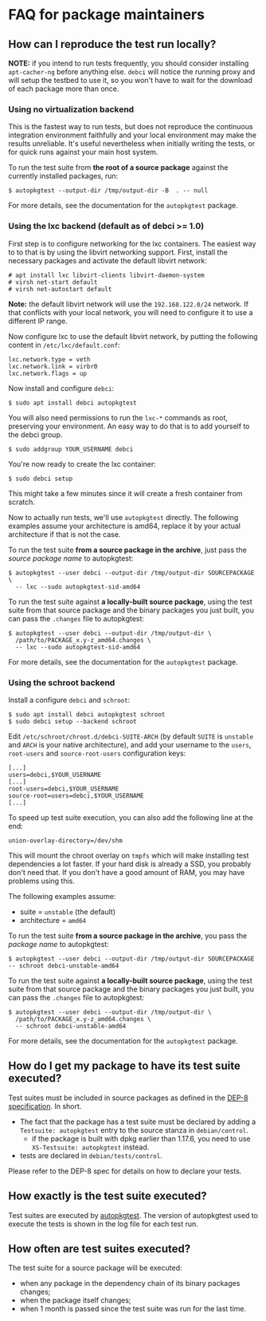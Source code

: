 # FAQ for package maintainers

## How can I reproduce the test run locally?

**NOTE:** if you intend to run tests frequently, you should consider installing
`apt-cacher-ng` before anything else. `debci` will notice the running proxy and
will setup the testbed to use it, so you won't have to wait for the download of
each package more than once.

### Using no virtualization backend

This is the fastest way to run tests, but does not reproduce the continuous
integration environment faithfully and your local environment may make the
results unreliable. It's useful nevertheless when initially writing the tests,
or for quick runs against your main host system.

To run the test suite from **the root of a source package** against the
currently installed packages, run:

```
$ autopkgtest --output-dir /tmp/output-dir -B  . -- null
```

For more details, see the documentation for the `autopkgtest` package.

### Using the lxc backend (default as of debci >= 1.0)

First step is to configure networking for the lxc containers.  The easiest way
to to that is by using the libvirt networking support. First, install the
necessary packages and activate the default libvirt network:

```
# apt install lxc libvirt-clients libvirt-daemon-system
# virsh net-start default
# virsh net-autostart default
```

**Note:** the default libvirt network will use the `192.168.122.0/24` network.
If that conflicts with your local network, you will need to configure it to use
a different IP range.

Now configure lxc to use the default libvirt network, by putting the following
content in `/etc/lxc/default.conf`:

```
lxc.network.type = veth
lxc.network.link = virbr0
lxc.network.flags = up
```

Now install and configure `debci`:

```
$ sudo apt install debci autopkgtest
```

You will also need permissions to run the `lxc-*` commands as root, preserving
your environment. An easy way to do that is to add yourself to the debci group.

```
$ sudo addgroup YOUR_USERNAME debci
```

You're now ready to create the lxc container:

```
$ sudo debci setup
```

This might take a few minutes since it will create a fresh container from
scratch.

Now to actually run tests, we'll use `autopkgtest` directly. The following
examples assume your architecture is amd64, replace it by your actual
architecture if that is not the case.

To run the test suite **from a source package in the archive**, just pass the
_source package name_ to autopkgtest:

```
$ autopkgtest --user debci --output-dir /tmp/output-dir SOURCEPACKAGE \
  -- lxc --sudo autopkgtest-sid-amd64
```

To run the test suite against **a locally-built source package**, using the
test suite from that source package and the binary packages you just built, you
can pass the `.changes` file to autopkgtest:

```
$ autopkgtest --user debci --output-dir /tmp/output-dir \
  /path/to/PACKAGE_x.y-z_amd64.changes \
  -- lxc --sudo autopkgtest-sid-amd64
```

For more details, see the documentation for the `autopkgtest` package.

### Using the schroot backend

Install a configure `debci` and `schroot`:

```
$ sudo apt install debci autopkgtest schroot
$ sudo debci setup --backend schroot
```

Edit  `/etc/schroot/chroot.d/debci-SUITE-ARCH` (by default `SUITE` is
`unstable` and `ARCH` is your native architecture), and add your username to
the `users`, `root-users` and `source-root-users` configuration keys:

```
[...]
users=debci,$YOUR_USERNAME
[...]
root-users=debci,$YOUR_USERNAME
source-root=users=debci,$YOUR_USERNAME
[...]
```

To speed up test suite execution, you can also add the following line at the
end:

```
union-overlay-directory=/dev/shm
```

This will mount the chroot overlay on `tmpfs` which will make installing test
dependencies a lot faster. If your hard disk is already a SSD, you probably
don't need that. If you don't have a good amount of RAM, you may have problems
using this.

The following examples assume:

* suite = `unstable` (the default)
* architecture = `amd64`

To run the test suite **from a source package in the archive**, you pass the
_package name_ to autopkgtest:

```
$ autopkgtest --user debci --output-dir /tmp/output-dir SOURCEPACKAGE -- schroot debci-unstable-amd64
```

To run the test suite against **a locally-built source package**, using the
test suite from that source package and the binary packages you just built, you
can pass the `.changes` file to autopkgtest:

```
$ autopkgtest --user debci --output-dir /tmp/output-dir \
  /path/to/PACKAGE_x.y-z_amd64.changes \
  -- schroot debci-unstable-amd64
```

For more details, see the documentation for the `autopkgtest` package.

## How do I get my package to have its test suite executed?

Test suites must be included in source packages as defined in
the [DEP-8 specification](http://dep.debian.net/deps/dep8/). In short.

* The fact that the package has a test suite must be declared by adding a
  `Testsuite: autopkgtest` entry to the source stanza in `debian/control`.
  * if the package is built with dpkg earlier than 1.17.6, you need to use
    `XS-Testsuite: autopkgtest` instead.
* tests are declared in `debian/tests/control`.

Please refer to the DEP-8 spec for details on how to declare your tests.

## How exactly is the test suite executed?

Test suites are executed by
[autopkgtest](http://packages.debian.org/autopkgtest). The version of
autopkgtest used to execute the tests is shown in the log file for each test
run.

## How often are test suites executed?

The test suite for a source package will be executed:

* when any package in the dependency chain of its binary packages changes;
* when the package itself changes;
* when 1 month is passed since the test suite was run for the last time.

